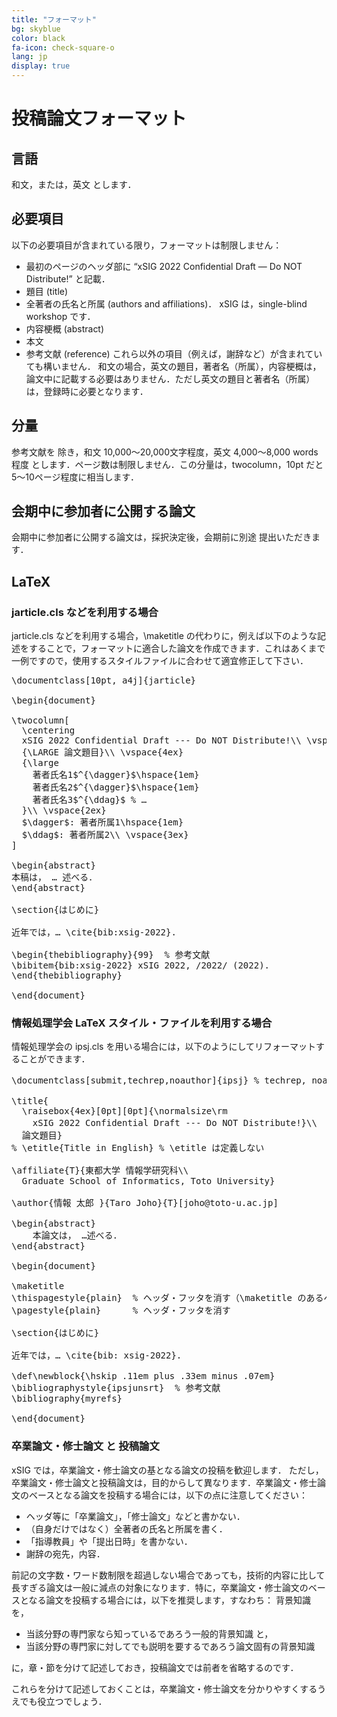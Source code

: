 ```yaml
---
title: "フォーマット"
bg: skyblue
color: black
fa-icon: check-square-o
lang: jp
display: true
---
```



# 投稿論文フォーマット
## 言語
   和文，または，英文 とします．

## 必要項目
以下の必要項目が含まれている限り，フォーマットは制限しません：

- 最初のページのヘッダ部に “xSIG 2022 Confidential Draft — Do NOT Distribute!” と記載．
- 題目 (title)
- 全著者の氏名と所属 (authors and affiliations)． xSIG は，single-blind workshop です．
- 内容梗概 (abstract)
- 本文
- 参考文献 (reference)
これら以外の項目（例えば，謝辞など）が含まれていても構いません． 和文の場合，英文の題目，著者名（所属），内容梗概は，論文中に記載する必要はありません．ただし英文の題目と著者名（所属）は，登録時に必要となります．

## 分量

参考文献を 除き，和文 10,000～20,000文字程度，英文 4,000～8,000 words 程度 とします．ページ数は制限しません．この分量は，twocolumn，10pt だと 5～10ページ程度に相当します．

## 会期中に参加者に公開する論文

会期中に参加者に公開する論文は，採択決定後，会期前に別途 提出いただきます．

## LaTeX

### jarticle.cls などを利用する場合
jarticle.cls などを利用する場合，\maketitle の代わりに，例えば以下のような記述をすることで，フォーマットに適合した論文を作成できます．これはあくまで一例ですので，使用するスタイルファイルに合わせて適宜修正して下さい．

<pre>
\documentclass[10pt, a4j]{jarticle}

\begin{document}

\twocolumn[
  \centering
  xSIG 2022 Confidential Draft --- Do NOT Distribute!\\ \vspace{5ex}
  {\LARGE 論文題目}\\ \vspace{4ex}
  {\large
    著者氏名1$^{\dagger}$\hspace{1em}
    著者氏名2$^{\dagger}$\hspace{1em}
    著者氏名3$^{\ddag}$ % …
  }\\ \vspace{2ex}
  $\dagger$: 著者所属1\hspace{1em}
  $\ddag$: 著者所属2\\ \vspace{3ex}
]

\begin{abstract}
本稿は， … 述べる．
\end{abstract}

\section{はじめに}

近年では，… \cite{bib:xsig-2022}.

\begin{thebibliography}{99}  % 参考文献
\bibitem{bib:xsig-2022} xSIG 2022, /2022/ (2022).
\end{thebibliography}

\end{document}
</pre>

### 情報処理学会 LaTeX スタイル・ファイルを利用する場合
情報処理学会の ipsj.cls を用いる場合には，以下のようにしてリフォーマットすることができます．

<pre>
\documentclass[submit,techrep,noauthor]{ipsj} % techrep, noauthor で，英文題目等が未定義でも通る

\title{
  \raisebox{4ex}[0pt][0pt]{\normalsize\rm 
    xSIG 2022 Confidential Draft --- Do NOT Distribute!}\\  % タイトルにヘッダを埋め込み
  論文題目}
% \etitle{Title in English} % \etitle は定義しない

\affiliate{T}{東都大学 情報学研究科\\
  Graduate School of Informatics, Toto University}

\author{情報 太郎 }{Taro Joho}{T}[joho@toto-u.ac.jp]

\begin{abstract}
    本論文は， …述べる．
\end{abstract}

\begin{document}

\maketitle
\thispagestyle{plain}  % ヘッダ・フッタを消す（\maketitle のあるページ）
\pagestyle{plain}      % ヘッダ・フッタを消す

\section{はじめに}

近年では，… \cite{bib: xsig-2022}.

\def\newblock{\hskip .11em plus .33em minus .07em}
\bibliographystyle{ipsjunsrt}  % 参考文献
\bibliography{myrefs}

\end{document}
</pre>

### 卒業論文・修士論文 と 投稿論文

xSIG では，卒業論文・修士論文の基となる論文の投稿を歓迎します． ただし，卒業論文・修士論文と投稿論文は，目的からして異なります．卒業論文・修士論文のベースとなる論文を投稿する場合には，以下の点に注意してください：

- ヘッダ等に「卒業論文」，「修士論文」などと書かない．
- （自身だけではなく）全著者の氏名と所属を書く．
- 「指導教員」や「提出日時」を書かない．
- 謝辞の宛先，内容．

前記の文字数・ワード数制限を超過しない場合であっても，技術的内容に比して長すぎる論文は一般に減点の対象になります．特に，卒業論文・修士論文のベースとなる論文を投稿する場合には，以下を推奨します，すなわち： 背景知識を，

- 当該分野の専門家なら知っているであろう一般的背景知識 と，
- 当該分野の専門家に対してでも説明を要するであろう論文固有の背景知識

に，章・節を分けて記述しておき，投稿論文では前者を省略するのです．

これらを分けて記述しておくことは，卒業論文・修士論文を分かりやすくするうえでも役立つでしょう．